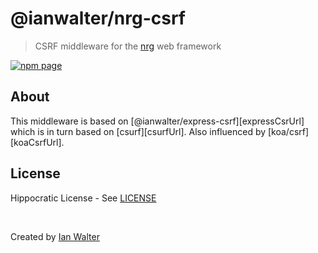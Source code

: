 # @ianwalter/nrg-csrf
> CSRF middleware for the [nrg][nrgUrl] web framework

[![npm page][npmImage]][npmUrl]

## About

This middleware is based on [@ianwalter/express-csrf][expressCsrUrl] which is in
turn based on [csurf][csurfUrl]. Also influenced by [koa/csrf][koaCsrfUrl].

## License

Hippocratic License - See [LICENSE][licenseUrl]

&nbsp;

Created by [Ian Walter](https://ianwalter.dev)

[nrgUrl]: https://github.com/ianwalter/nrg
[npmImage]: https://img.shields.io/npm/v/@ianwalter/nrg-csrf.svg
[npmUrl]: https://www.npmjs.com/package/@ianwalter/nrg-csrf
[licenseUrl]: https://github.com/ianwalter/nrg/blob/main/packages/nrg-csrf/LICENSE
